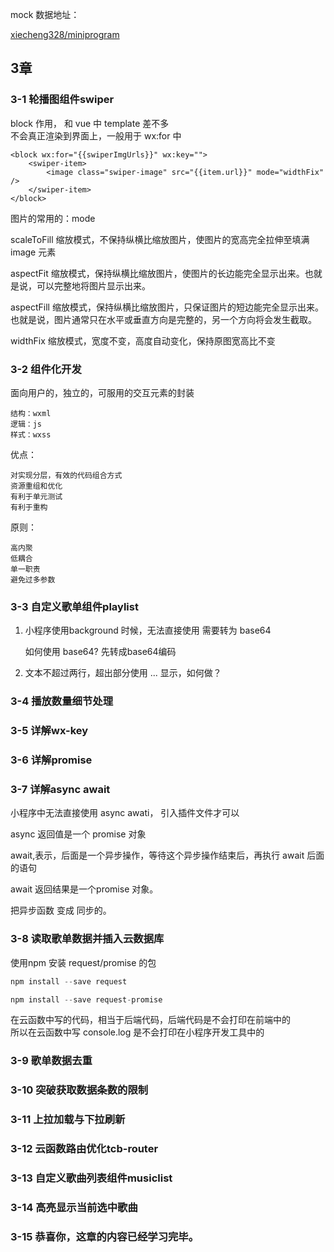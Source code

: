 mock 数据地址：

[xiecheng328/miniprogram](https://github.com/xiecheng328/miniprogram)

## 3章

### 3-1 轮播图组件swiper

block 作用， 和 vue 中 template 差不多	
不会真正渲染到界面上，一般用于 wx:for 中

```
<block wx:for="{{swiperImgUrls}}" wx:key="">
    <swiper-item>
        <image class="swiper-image" src="{{item.url}}" mode="widthFix" />
    </swiper-item>
</block>
```


图片的常用的：mode

scaleToFill	缩放模式，不保持纵横比缩放图片，使图片的宽高完全拉伸至填满 image 元素	

aspectFit	缩放模式，保持纵横比缩放图片，使图片的长边能完全显示出来。也就是说，可以完整地将图片显示出来。

aspectFill	缩放模式，保持纵横比缩放图片，只保证图片的短边能完全显示出来。也就是说，图片通常只在水平或垂直方向是完整的，另一个方向将会发生截取。

widthFix	缩放模式，宽度不变，高度自动变化，保持原图宽高比不变


### 3-2 组件化开发

面向用户的，独立的，可服用的交互元素的封装

	结构：wxml		
	逻辑：js	
	样式：wxss	

优点：

	对实现分层，有效的代码组合方式
	资源重组和优化
	有利于单元测试
	有利于重构
原则：

	高内聚
	低耦合
	单一职责
	避免过多参数

### 3-3 自定义歌单组件playlist

1. 小程序使用background 时候，无法直接使用
需要转为 base64

	如何使用 base64? 先转成base64编码 

2. 文本不超过两行，超出部分使用 ... 显示，如何做？


### 3-4 播放数量细节处理


### 3-5 详解wx-key
### 3-6 详解promise
### 3-7 详解async await

小程序中无法直接使用 async awati， 引入插件文件才可以

async 返回值是一个 promise 对象

await,表示，后面是一个异步操作，等待这个异步操作结束后，再执行 await 后面的语句

await 返回结果是一个promise 对象。

把异步函数 变成 同步的。



### 3-8 读取歌单数据并插入云数据库

使用npm 安装 request/promise 的包

```javascript
npm install --save request

npm install --save request-promise

```
在云函数中写的代码，相当于后端代码，后端代码是不会打印在前端中的	
所以在云函数中写 console.log 是不会打印在小程序开发工具中的






### 3-9 歌单数据去重
### 3-10 突破获取数据条数的限制
### 3-11 上拉加载与下拉刷新
### 3-12 云函数路由优化tcb-router
### 3-13 自定义歌曲列表组件musiclist
### 3-14 高亮显示当前选中歌曲
### 3-15 恭喜你，这章的内容已经学习完毕。